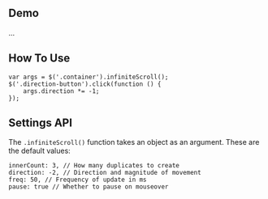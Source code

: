 ## Demo

...

## How To Use

	var args = $('.container').infiniteScroll();
	$('.direction-button').click(function () {
	    args.direction *= -1;
	});


## Settings API

The `.infiniteScroll()` function takes an object as an argument. These are the default values:

	innerCount: 3, // How many duplicates to create
	direction: -2, // Direction and magnitude of movement
	freq: 50, // Frequency of update in ms
	pause: true // Whether to pause on mouseover
